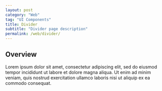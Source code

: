 ```yaml
---
layout: post
category: "Web"
tag: "UI Components"
title: Divider
subtitle: "Divider page description"
permalink: /web/divider/
---
```


## Overview

Lorem ipsum dolor sit amet, consectetur adipiscing elit, sed do eiusmod tempor incididunt ut labore et dolore magna aliqua. Ut enim ad minim veniam, quis nostrud exercitation ullamco laboris nisi ut aliquip ex ea commodo consequat.
